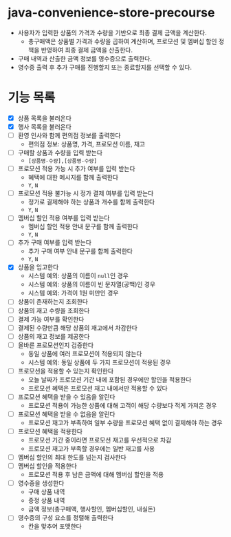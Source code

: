 # java-convenience-store-precourse

- 사용자가 입력한 상품의 가격과 수량을 기반으로 최종 결제 금액을 계산한다.
  - 총구매액은 상품별 가격과 수량을 곱하여 계산하며, 프로모션 및 멤버십 할인 정책을 반영하여 최종 결제 금액을 산출한다. 
- 구매 내역과 산출한 금액 정보를 영수증으로 출력한다.
- 영수증 출력 후 추가 구매를 진행할지 또는 종료할지를 선택할 수 있다.

# 기능 목록

- [x] 상품 목록을 불러온다
- [x] 행사 목록을 불러온다
- [ ] 환영 인사와 함께 편의점 정보를 출력한다
  - 편의점 정보: 상품명, 가격, 프로모션 이름, 재고 
- [ ] 구매할 상품과 수량을 입력 받는다
  - `[상품명-수량],[상품명-수량]`
- [ ] 프로모션 적용 가능 시 추가 여부를 입력 받는다
  - 혜택에 대한 메시지를 함께 출력한다 
  - `Y`, `N`
- [ ] 프로모션 적용 불가능 시 정가 결제 여부를 입력 받는다
  - 정가로 결제해야 하는 상품과 개수를 함께 출력한다  
  - `Y`, `N`
- [ ] 멤버십 할인 적용 여부를 입력 받는다
  - 멤버십 할인 적용 안내 문구를 함께 출력한다  
  - `Y`, `N`
- [ ] 추가 구매 여부를 입력 받는다
  - 추가 구매 여부 안내 문구를 함께 출력한다 
  - `Y`, `N`
- [x] 상품을 입고한다
  - 시스템 예외: 상품의 이름이 `null`인 경우 
  - 시스템 예외: 상품의 이름이 빈 문자열(공백)인 경우
  - 시스템 예외: 가격이 1원 미만인 경우
- [ ] 상품이 존재하는지 조회한다
- [ ] 상품의 재고 수량을 조회한다
- [ ] 결제 가능 여부를 확인한다
- [ ] 결제된 수량만큼 해당 상품의 재고에서 차감한다
- [ ] 상품의 재고 정보를 제공한다
- [ ] 올바른 프로모션인지 검증한다
  - 동일 상품에 여러 프로모션이 적용되지 않는다
  - 시스템 예외: 동일 상품에 두 가지 프로모션이 적용된 경우
- [ ] 프로모션을 적용할 수 있는지 확인한다
  - 오늘 날짜가 프로모션 기간 내에 포함된 경우에만 할인을 적용한다
  - 프로모션 혜택은 프로모션 재고 내에서만 적용할 수 있다
- [ ] 프로모션 혜택을 받을 수 있음을 알린다
  - 프로모션 적용이 가능한 상품에 대해 고객이 해당 수량보다 적게 가져온 경우
- [ ] 프로모션 혜택을 받을 수 없음을 알린다
  - 프로모션 재고가 부족하여 일부 수량을 프로모션 혜택 없이 결제해야 하는 경우
- [ ] 프로모션 혜택을 적용한다
  - 프로모션 기간 중이라면 프로모션 재고를 우선적으로 차감
  - 프로모션 재고가 부족할 경우에는 일반 재고를 사용
- [ ] 멤버십 할인의 최대 한도를 넘는지 검사한다
- [ ] 멤버십 할인을 적용한다
  - 프로모션 적용 후 남은 금액에 대해 멤버십 할인을 적용
- [ ] 영수증을 생성한다
  - 구매 상품 내역
  - 증정 상품 내역
  - 금액 정보(총구매액, 행사할인, 멤버십할인, 내실돈)
- [ ] 영수증의 구성 요소를 정렬해 출력한다
  - 칸을 맞추어 포맷한다
